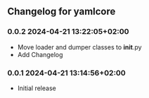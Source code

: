 ## Changelog for yamlcore

### 0.0.2 2024-04-21 13:22:05+02:00

  - Move loader and dumper classes to __init__.py
  - Add Changelog

### 0.0.1 2024-04-21 13:14:56+02:00

  - Initial release
